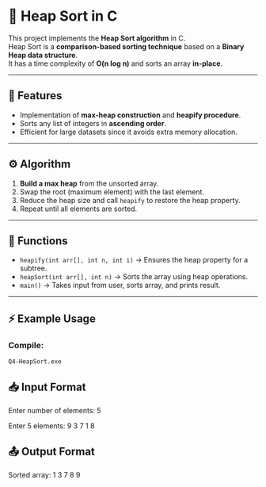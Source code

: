 # 🔢 Heap Sort in C

This project implements the **Heap Sort algorithm** in C.  
Heap Sort is a **comparison-based sorting technique** based on a **Binary Heap data structure**.  
It has a time complexity of **O(n log n)** and sorts an array **in-place**.

---

## 📌 Features
- Implementation of **max-heap construction** and **heapify procedure**.
- Sorts any list of integers in **ascending order**.
- Efficient for large datasets since it avoids extra memory allocation.

---

## ⚙️ Algorithm
1. **Build a max heap** from the unsorted array.
2. Swap the root (maximum element) with the last element.
3. Reduce the heap size and call `heapify` to restore the heap property.
4. Repeat until all elements are sorted.

---

## 📂 Functions
- `heapify(int arr[], int n, int i)` → Ensures the heap property for a subtree.
- `heapSort(int arr[], int n)` → Sorts the array using heap operations.
- `main()` → Takes input from user, sorts array, and prints result.

---

## ⚡ Example Usage

### Compile:
```bash
Q4-HeapSort.exe
```

## 📥 Input Format
Enter number of elements: 5

Enter 5 elements: 9 3 7 1 8

## 📤 Output Format
Sorted array: 1 3 7 8 9 
